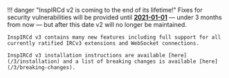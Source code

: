 <!-- This file contains a page fragment. Any changes will affect all pages that include it. -->

!!! danger "InspIRCd v2 is coming to the end of its lifetime!"
    Fixes for security vulnerabilities will be provided until [**2021-01-01**](https://www.inspircd.org/2019/06/01/v20-maintenance-schedule.html) &mdash; under 3 months from now &mdash; but after this date v2 will no longer be maintained.

    InspIRCd v3 contains many new features including full support for all currently ratified IRCv3 extensions and WebSocket connections.

    InspIRCd v3 installation instructions are available [here](/3/installation) and a list of breaking changes is available [here](/3/breaking-changes).
